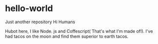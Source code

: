 # hello-world
Just another repository
Hi Humans

Hubot here, I like Node. js and Coffescript( That's what I'm made of!).
I've had tacos on the moon and find them superior to earth tacos.
